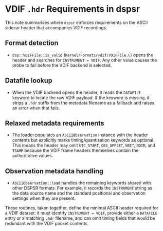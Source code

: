 # VDIF `.hdr` Requirements in dspsr

This note summarises where `dspsr` enforces requirements on the ASCII sidecar
header that accompanies VDIF recordings.

## Format detection

* `dsp::VDIFFile::is_valid` (`Kernel/Formats/vdif/VDIFFile.C`) opens the header
  and searches for `INSTRUMENT = VDIF`. Any other value causes the probe to
  fail before the VDIF backend is selected.

## Datafile lookup

* When the VDIF backend opens the header, it reads the `DATAFILE` keyword to
  locate the raw VDIF payload. If the keyword is missing, it strips a `.hdr`
  suffix from the metadata filename as a fallback and raises an error when that
  fails.

## Relaxed metadata requirements

* The loader populates an `ASCIIObservation` instance with the header contents
  but explicitly marks timing/quantisation keywords as optional. This means the
  header may omit `UTC_START`, `OBS_OFFSET`, `NBIT`, `NDIM`, and `TSAMP` because
  the VDIF frame headers themselves contain the authoritative values.

## Observation metadata handling

* `ASCIIObservation::load` handles the remaining keywords shared with other
  DSPSR formats. For example, it records the `INSTRUMENT` string as the data
  source name and the standard positional and observation settings when they are
  present.

These routines, taken together, define the minimal ASCII header required for a
VDIF dataset: it must identify `INSTRUMENT = VDIF`, provide either a `DATAFILE`
entry or a matching `.hdr` filename, and can omit timing fields that would be
redundant with the VDIF packet contents.
